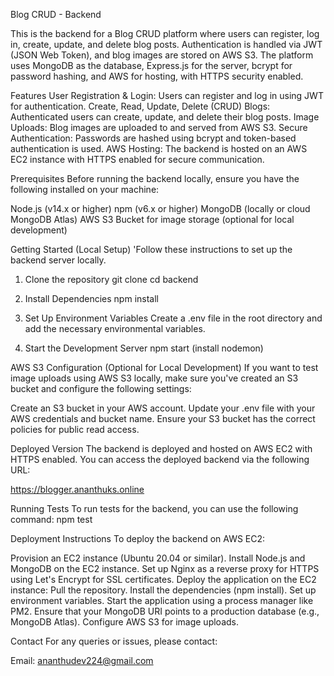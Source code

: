Blog CRUD - Backend

This is the backend for a Blog CRUD platform where users can register, log in, create, update, and delete blog posts. Authentication is handled via JWT (JSON Web Token), and blog images are stored on AWS S3. The platform uses MongoDB as the database, Express.js for the server, bcrypt for password hashing, and AWS for hosting, with HTTPS security enabled.

Features
User Registration & Login: Users can register and log in using JWT for authentication.
Create, Read, Update, Delete (CRUD) Blogs: Authenticated users can create, update, and delete their blog posts.
Image Uploads: Blog images are uploaded to and served from AWS S3.
Secure Authentication: Passwords are hashed using bcrypt and token-based authentication is used.
AWS Hosting: The backend is hosted on an AWS EC2 instance with HTTPS enabled for secure communication.

Prerequisites
Before running the backend locally, ensure you have the following installed on your machine:

Node.js (v14.x or higher)
npm (v6.x or higher)
MongoDB (locally or cloud MongoDB Atlas)
AWS S3 Bucket for image storage (optional for local development)

Getting Started (Local Setup)
'Follow these instructions to set up the backend server locally.

1. Clone the repository
git clone <repository-url>
cd backend

2. Install Dependencies
npm install

3. Set Up Environment Variables
Create a .env file in the root directory and add the necessary environmental variables.

4. Start the Development Server
npm start (install nodemon)

AWS S3 Configuration (Optional for Local Development)
If you want to test image uploads using AWS S3 locally, make sure you've created an S3 bucket and configure the following settings:

Create an S3 bucket in your AWS account.
Update your .env file with your AWS credentials and bucket name.
Ensure your S3 bucket has the correct policies for public read access.

Deployed Version
The backend is deployed and hosted on AWS EC2 with HTTPS enabled. You can access the deployed backend via the following URL:

https://blogger.ananthuks.online

Running Tests
To run tests for the backend, you can use the following command:
npm test

Deployment Instructions
To deploy the backend on AWS EC2:

Provision an EC2 instance (Ubuntu 20.04 or similar).
Install Node.js and MongoDB on the EC2 instance.
Set up Nginx as a reverse proxy for HTTPS using Let's Encrypt for SSL certificates.
Deploy the application on the EC2 instance:
Pull the repository.
Install the dependencies (npm install).
Set up environment variables.
Start the application using a process manager like PM2.
Ensure that your MongoDB URI points to a production database (e.g., MongoDB Atlas).
Configure AWS S3 for image uploads.

Contact
For any queries or issues, please contact:

Email: ananthudev224@gmail.com